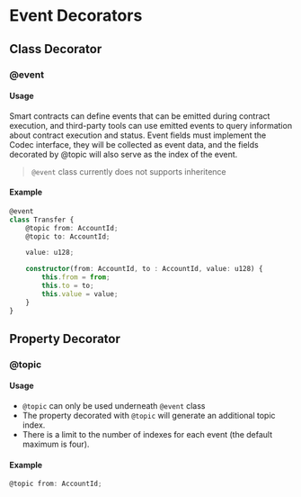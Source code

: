 # Event Decorators
 
## Class Decorator
### @event  
#### Usage
Smart contracts can define events that can be emitted during contract execution, and third-party tools can use emitted events to query information about contract execution and status. Event fields must implement the Codec interface, they will be collected as event data, and the fields decorated by @topic will also serve as the index of the event.

> `@event` class currently does not supports inheritence

#### Example
```typescript
@event
class Transfer {
    @topic from: AccountId;
    @topic to: AccountId;

    value: u128;

    constructor(from: AccountId, to : AccountId, value: u128) {
        this.from = from;
        this.to = to;
        this.value = value;
    }
}
```

## Property Decorator
### @topic
#### Usage
- `@topic` can only be used underneath `@event` class
- The property decorated with `@topic` will generate an additional topic index. 
- There is a limit to the number of indexes for each event (the default maximum is four).

#### Example
```typescript
@topic from: AccountId;
```
